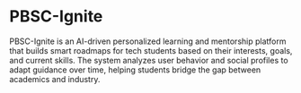 # PBSC-Ignite
PBSC-Ignite is an AI-driven personalized learning and mentorship platform that builds smart roadmaps for tech students based on their interests, goals, and current skills. The system analyzes user behavior and social profiles to adapt guidance over time, helping students bridge the gap between academics and industry.
